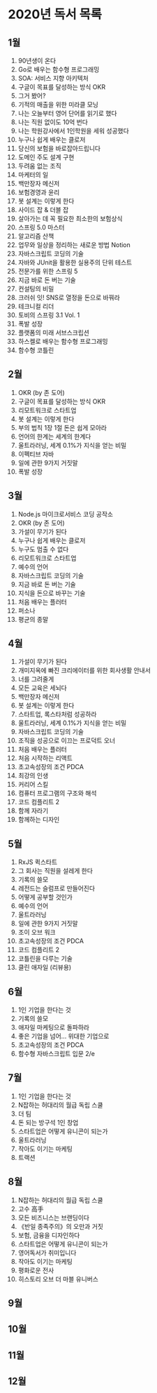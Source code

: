 # 2020년 독서 목록

## 1월

1. 90년생이 온다
1. Go로 배우는 함수형 프로그래밍
1. SOA: 서비스 지향 아키텍처
1. 구글이 목표를 달성하는 방식 OKR
1. 그거 봤어?
1. 기적의 매출을 위한 미라클 모닝
1. 나는 오늘부터 영어 단어를 읽기로 했다
1. 나는 직원 없이도 10억 번다
1. 나는 학원강사에서 1인학원을 세워 성공했다
1. 누구나 쉽게 배우는 클로저
1. 당신의 보험을 바로잡아드립니다
1. 도메인 주도 설계 구현
1. 두려움 없는 조직
1. 마케터의 일
1. 백만장자 메신저
1. 보험경영과 윤리
1. 봇 설계는 이렇게 한다
1. 사이드 잡 & 더블 잡
1. 살아가는 데 꼭 필요한 최소한의 보험상식
1. 스프링 5.0 마스터
1. 알고리즘 산책
1. 업무와 일상을 정리하는 새로운 방법 Notion
1. 자바스크립트 코딩의 기술
1. 자바와 JUnit을 활용한 실용주의 단위 테스트
1. 전문가를 위한 스프링 5
1. 지금 바로 돈 버는 기술
1. 컨설팅의 비밀
1. 크러쉬 잇! SNS로 열정을 돈으로 바꿔라
1. 테크니컬 리더
1. 토비의 스프링 3.1 Vol. 1
1. 폭발 성장
1. 플랫폼의 미래 서브스크립션
1. 하스켈로 배우는 함수형 프로그래밍
1. 함수형 코틀린

## 2월

1. OKR (by 존 도어)
1. 구글이 목표를 달성하는 방식 OKR
1. 리모트워크로 스타트업
1. 봇 설계는 이렇게 한다
1. 부의 법칙 1장 1절 돈은 쉽게 모아라
1. 언어의 한계는 세계의 한계다
1. 울트라러닝, 세계 0.1%가 지식을 얻는 비밀
1. 이펙티브 자바
1. 일에 관한 9가지 거짓말
1. 폭발 성장

## 3월

1. Node.js 마이크로서비스 코딩 공작소
1. OKR (by 존 도어)
1. 가설이 무기가 된다
1. 누구나 쉽게 배우는 클로저
1. 누구도 멈출 수 없다
1. 리모트워크로 스타트업
1. 예수의 언어
1. 자바스크립트 코딩의 기술
1. 지금 바로 돈 버는 기술
1. 지식을 돈으로 바꾸는 기술
1. 처음 배우는 플러터
1. 퍼소나
1. 평균의 종말

## 4월

1. 가설이 무기가 된다
1. 개미지옥에 빠진 크리에이터를 위한 회사생활 안내서
1. 너를 그려줄게
1. 모든 교육은 세뇌다
1. 백만장자 메신저
1. 봇 설계는 이렇게 한다
1. 스타트업, 록스타처럼 성공하라
1. 울트라러닝, 세계 0.1%가 지식을 얻는 비밀
1. 자바스크립트 코딩의 기술
1. 조직을 성공으로 이끄는 프로덕트 오너
1. 처음 배우는 플러터
1. 처음 시작하는 리액트
1. 초고속성장의 조건 PDCA
1. 최강의 인생
1. 커리어 스킬
1. 컴퓨터 프로그램의 구조와 해석
1. 코드 컴플리트 2
1. 함께 자라기
1. 함께하는 디자인

## 5월

1. RxJS 퀵스타트
1. 그 회사는 직원을 설레게 한다
1. 기록의 쓸모
1. 레전드는 슬럼프로 만들어진다
1. 어떻게 공부할 것인가
1. 예수의 언어
1. 울트라러닝
1. 일에 관한 9가지 거짓말
1. 조이 오브 워크
1. 초고속성장의 조건 PDCA
1. 코드 컴플리트 2
1. 코틀린을 다루는 기술
1. 클린 애자일 (리뷰용)

## 6월

1. 1인 기업을 한다는 것
1. 기록의 쓸모
1. 애자일 마케팅으로 돌파하라
1. 좋은 기업을 넘어... 위대한 기업으로
1. 초고속성장의 조건 PDCA
1. 함수형 자바스크립트 입문 2/e

## 7월

1. 1인 기업을 한다는 것
1. N잡하는 허대리의 월급 독립 스쿨
1. 더 팀
1. 돈 되는 방구석 1인 창업
1. 스타트업은 어떻게 유니콘이 되는가
1. 울트라러닝
1. 작아도 이기는 마케팅
1. 트랙션

## 8월

1. N잡하는 허대리의 월급 독립 스쿨
1. 고수 高手
1. 모든 비즈니스는 브랜딩이다
1. 《반일 종족주의》의 오만과 거짓
1. 보험, 금융을 디자인하다
1. 스타트업은 어떻게 유니콘이 되는가
1. 영어독서가 취미입니다
1. 작아도 이기는 마케팅
1. 평화로운 전사
1. 히스토리 오브 더 마블 유니버스

## 9월

## 10월

## 11월

## 12월

